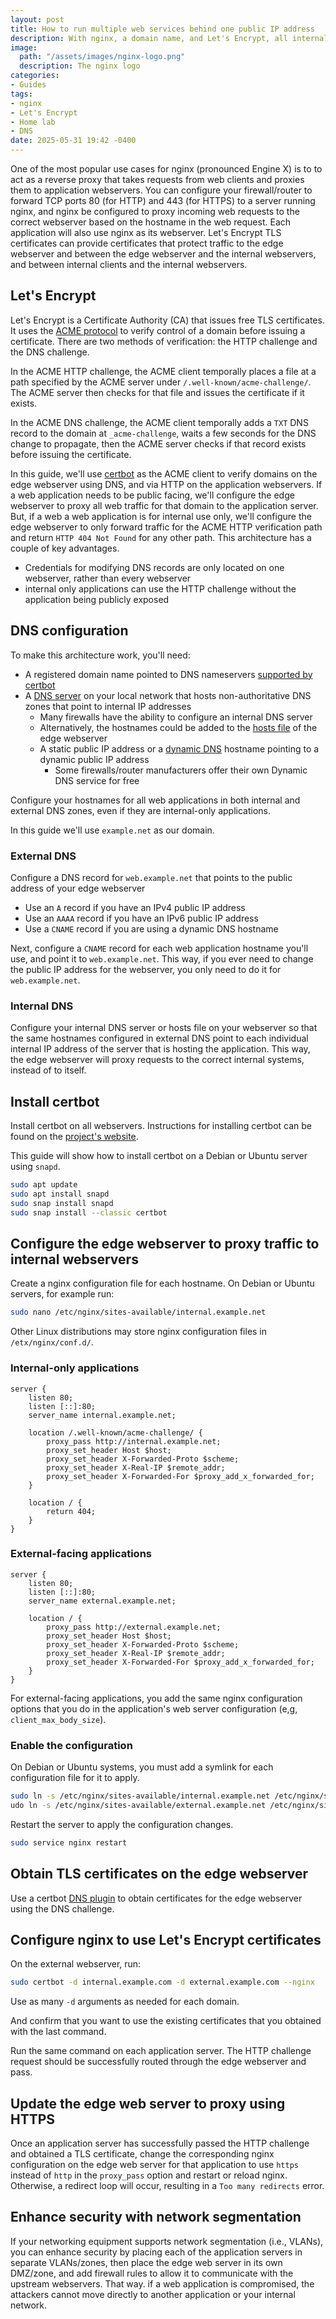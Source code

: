 ```yaml
---
layout: post
title: How to run multiple web services behind one public IP address
description: With nginx, a domain name, and Let's Encrypt, all internal and external-facing web applications can use HTTPS — even on a home network
image:
  path: "/assets/images/nginx-logo.png"
  description: The nginx logo
categories:
- Guides
tags:
- nginx
- Let's Encrypt
- Home lab
- DNS
date: 2025-05-31 19:42 -0400
---
```

One of the most popular use cases for nginx (pronounced Engine X) is to to act as a reverse proxy that takes requests from web clients and proxies them to application webservers. You can configure your firewall/router to forward TCP ports 80 (for HTTP) and 443 (for HTTPS) to a server running nginx, and nginx be configured to proxy incoming web requests to the correct webserver based on the hostname in the web request. Each application will also use nginx as its webserver. Let's Encrypt TLS certificates can provide certificates that protect traffic to the edge webserver and between the edge webserver and the internal webservers, and between internal clients and the internal webservers.

## Let's Encrypt

Let's Encrypt is a Certificate Authority (CA) that issues free TLS certificates. It uses the [ACME protocol](https://datatracker.ietf.org/doc/html/rfc8555) to verify control of a domain before issuing a certificate. There are two methods of verification: the HTTP challenge and the DNS challenge.

In the ACME HTTP challenge, the ACME client temporally places a file at a path specified by the ACME server under `/.well-known/acme-challenge/`. The ACME server then checks for that file and issues the certificate if it exists.

In the ACME DNS challenge, the ACME client temporally adds a `TXT` DNS record to the domain at `_acme-challenge`, waits a few seconds for the DNS change to propagate, then the ACME server checks if that record exists before issuing the certificate.

In this guide, we'll use [certbot](https://certbot.eff.org/) as the ACME client to verify domains on the edge webserver using DNS, and via HTTP on the application webservers. If a web application needs to be public facing, we'll configure the edge webserver to proxy all web traffic for that domain to the application server. But, if a web a web application is for internal use only, we'll configure the edge webserver to only forward traffic for the ACME HTTP verification path and return `HTTP 404 Not Found` for any other path. This architecture has a couple of key advantages.

- Credentials for modifying DNS records are only located on one webserver, rather than every webserver
- internal only applications can use the HTTP challenge without the application being publicly exposed

## DNS configuration

To make this architecture work, you'll need:

- A registered domain name pointed to DNS nameservers [supported by certbot](https://eff-certbot.readthedocs.io/en/stable/using.html#dns-plugins)
- A [DNS server](https://en.wikipedia.org/wiki/Comparison_of_DNS_server_software) on your local network that hosts non-authoritative DNS zones that point to internal IP addresses
  - Many firewalls have the ability to configure an internal DNS server
  - Alternatively, the hostnames could be added to the [hosts file](https://en.wikipedia.org/wiki/Hosts_(file)) of the edge webserver
  - A static public IP address or a [dynamic DNS](https://www.howtogeek.com/866573/what-is-dynamic-dns-ddns-and-how-do-you-set-it-up/) hostname pointing to a dynamic public IP address
    - Some firewalls/router manufacturers offer their own Dynamic DNS service for free

Configure your hostnames for all web applications in both internal and external DNS zones, even if they are internal-only applications.

In this guide we'll use `example.net` as our domain.

### External DNS

Configure a DNS record for `web.example.net` that points to the public address of your edge webserver

- Use an `A` record if you have an IPv4 public IP address
- Use an `AAAA` record if you have an IPv6 public IP address
- Use a `CNAME` record if you are using a dynamic DNS hostname

Next, configure a `CNAME` record for each web application hostname you'll use, and point it to `web.example.net`. This way, if you ever need to change the public IP address for the webserver, you only need to do it for `web.example.net`.

### Internal DNS

Configure your internal DNS server or hosts file on your webserver so that the same hostnames configured in external DNS point to each individual internal IP address of the server that is hosting the application. This way, the edge webserver will proxy requests to the correct internal systems, instead of to itself.

## Install certbot

Install certbot on all webservers. Instructions for installing certbot can be found on the [project's website](https://certbot.eff.org/).

This guide will show how to install certbot on a Debian or Ubuntu server using `snapd`.

```bash
sudo apt update
sudo apt install snapd
sudo snap install snapd
sudo snap install --classic certbot
```

## Configure the edge webserver to proxy traffic to internal webservers

Create a nginx configuration file for each hostname. On Debian or Ubuntu servers, for example run:

```bash
sudo nano /etc/nginx/sites-available/internal.example.net
```

Other Linux distributions may store nginx configuration files in `/etx/nginx/conf.d/`.

### Internal-only applications

```nginx
server {
    listen 80;
    listen [::]:80;
    server_name internal.example.net;

    location /.well-known/acme-challenge/ {
        proxy_pass http://internal.example.net;
        proxy_set_header Host $host;
        proxy_set_header X-Forwarded-Proto $scheme;
        proxy_set_header X-Real-IP $remote_addr;
        proxy_set_header X-Forwarded-For $proxy_add_x_forwarded_for;
    }

    location / {
        return 404;
    }
}
```

### External-facing applications

```nginx
server {
    listen 80;
    listen [::]:80;
    server_name external.example.net;

    location / {
        proxy_pass http://external.example.net;
        proxy_set_header Host $host;
        proxy_set_header X-Forwarded-Proto $scheme;
        proxy_set_header X-Real-IP $remote_addr;
        proxy_set_header X-Forwarded-For $proxy_add_x_forwarded_for;
    }
}
```

For external-facing applications, you add the same nginx configuration options that you do in the application's web server configuration (e,g, `client_max_body_size`).

### Enable the configuration

On Debian or Ubuntu systems, you must add a symlink for each configuration file for it to apply.

```bash
sudo ln -s /etc/nginx/sites-available/internal.example.net /etc/nginx/sites-enabled/internal.example.net
udo ln -s /etc/nginx/sites-available/external.example.net /etc/nginx/sites-enabled/external.example.net
```

Restart the server to apply the configuration changes.

```bash
sudo service nginx restart
```

## Obtain TLS certificates on the edge webserver

Use a certbot [DNS plugin](https://eff-certbot.readthedocs.io/en/stable/using.html#dns-plugins) to obtain certificates for the edge webserver using the DNS challenge.

## Configure nginx to use Let's Encrypt certificates

On the external webserver, run:

```bash
sudo certbot -d internal.example.com -d external.example.com --nginx
```

Use as many `-d` arguments as needed for each domain.

And confirm that you want to use the existing certificates that you obtained with the last command.

Run the same command on each application server. The HTTP challenge request should be successfully routed through the edge webserver and pass.

## Update the edge web server to proxy using HTTPS

Once an application server has successfully passed the HTTP challenge and obtained a TLS certificate, change the corresponding nginx configuration on the edge web server for that application to use `https` instead of `http` in the `proxy_pass` option and restart or reload nginx. Otherwise, a redirect loop will occur, resulting in a `Too many redirects` error.

## Enhance security with network segmentation

If your networking equipment supports network segmentation (i.e., VLANs), you can enhance security by placing each of the application servers in separate VLANs/zones, then place the edge web server in its own DMZ/zone, and add firewall rules to allow it to communicate with the upstream webservers. That way. if a web application is compromised, the attackers cannot move directly to another application or your internal network.
